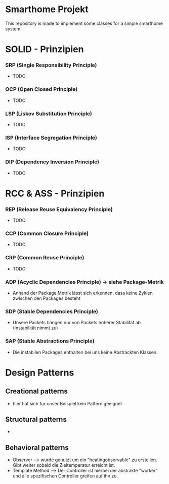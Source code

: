 # Smarthome Projekt
This repository is made to implement some classes for a simple smarthome system.

# SOLID - Prinzipien
### SRP (Single Responsibility Principle)
* TODO
### OCP (Open Closed Principle)
* TODO
### LSP (Liskov Substitution Principle)
* TODO
### ISP (Interface Segregation Principle)
* TODO
### DIP (Dependency Inversion Principle)
* TODO

# RCC & ASS - Prinzipien
### REP (Release Reuse Equivalency Principle)
* TODO

### CCP (Common Closure Principle)
* TODO

### CRP (Common Reuse Principle)
* TODO

### ADP (Acyclic Dependencies Principle) -> siehe Package-Metrik
* Anhand der Package Metrik lässt sich erkennen, dass keine Zyklen zwischen den Packages besteht

### SDP (Stable Dependencies Principle)
* Unsere Packets hängen nur von Packets höherer Stabilität ab (Instabilität nimmt zu)

### SAP (Stable Abstractions Principle)
* Die instabilen Packages enthalten bei uns keine Abstrackten Klassen.


# Design Patterns
## Creational patterns
* hier hat sich für unser Beispiel kein Pattern geeignet

## Structural patterns
* 

## Behavioral patterns
* Observer --> wurde genutzt um ein "heatingobservable" zu erstellen. Gibt weiter sobald die Zieltemperatur erreicht ist.
* Template Method --> Der Controller ist hierbei der abstrakte "worker" und alle spezifischen Controller greifen auf ihn zu.

